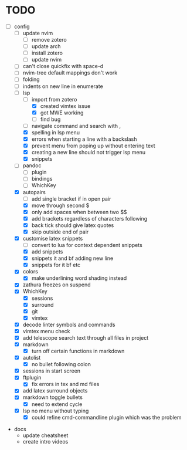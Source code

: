 # TODO

- [ ] config
  - [ ] update nvim
    - [ ] remove zotero
    - [ ] update arch 
    - [ ] install zotero 
    - [ ] update nvim 
  - [ ] can't close quickfix with space-d
  - [ ] nvim-tree default mappings don't work 
  - [ ] folding 
  - [ ] indents on new line in enumerate 
  - [ ] lsp 
    - [ ] import from zotero 
      - [x] created vimtex issue
      - [x] got MWE working 
      - [ ] find bug 
    - [ ] navigate command and search with <C-j>, <C-k> 
    - [x] spelling in lsp menu 
    - [x] errors when starting a line with a backslash 
    - [x] prevent menu from poping up without entering text 
    - [x] creating a new line should not trigger lsp menu 
    - [x] snippets 
  - [ ] pandoc 
    - [ ] plugin 
    - [ ] bindings 
    - [ ] WhichKey 
  - [x] autopairs 
    - [ ] add single bracket if in open pair 
    - [x] move through second $ 
    - [x] only add spaces when between two $$ 
    - [x] add brackets regardless of characters following 
    - [x] back tick should give latex quotes 
    - [x] skip outside end of pair 
  - [x] customise latex snippets 
    - [ ] convert to lua for context dependent snippets
    - [x] add snippets 
    - [x] snippets it and bf adding new line 
    - [x] snippets for it bf etc 
  - [x] colors 
    - [x] make underlining word shading instead
  - [x] zathura freezes on suspend 
  - [x] WhichKey 
    - [x] sessions 
    - [x] surround 
    - [x] git 
    - [x] vimtex 
  - [x] decode linter symbols and commands 
  - [x] vimtex menu check 
  - [x] add telescope search text through all files in project 
  - [x] markdown 
    - [x] turn off certain functions in markdown 
  - [x] autolist 
    - [x] no bullet following colon
  - [x] sessions in start screen 
  - [x] ftplugin 
    - [x] fix errors in tex and md files
  - [x] add latex surround objects 
  - [x] markdown toggle bullets 
    - [x] need to extend cycle
  - [x] lsp no menu without typing 
    - [x] could refine cmd-commandline plugin which was the problem
- docs
  - update cheatsheet
  - create intro videos

